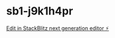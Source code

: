 # sb1-j9k1h4pr

[Edit in StackBlitz next generation editor ⚡️](https://stackblitz.com/~/github.com/Sameraaryaa/sb1-j9k1h4pr)